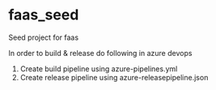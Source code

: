 # faas_seed
Seed project for faas 

In order to build & release do following in azure devops
1. Create build pipeline using azure-pipelines.yml
2. Create release pipeline using azure-releasepipeline.json